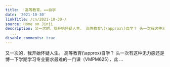 ```yaml
---
title: ！高等教育，==自学
date: '2021-10-30'
linkTitle: /cn/2021-10-30-/
source: Home on Jinji
description: 又一次的，我开始怀疑人生。 高等教育\(\approx\)自学？ 头一次有这种无力感还是博一下学期学习专业要求最难的一门课（VMPM625），此
  ...
disable_comments: true
---
```

又一次的，我开始怀疑人生。 高等教育\(\approx\)自学？ 头一次有这种无力感还是博一下学期学习专业要求最难的一门课（VMPM625），此 ...